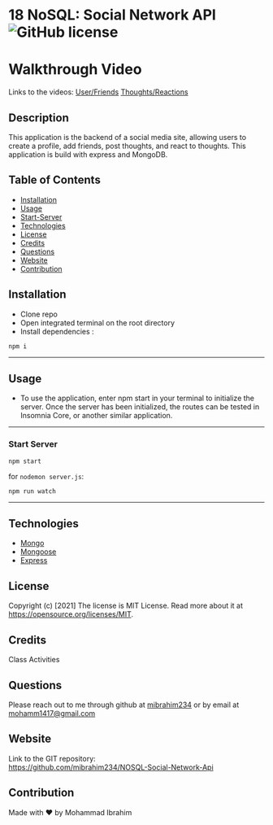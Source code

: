 # 18 NoSQL: Social Network API ![GitHub license](https://img.shields.io/badge/license-MIT%20License-blue.svg)
# Walkthrough Video
Links to the videos:
[User/Friends](https://watch.screencastify.com/v/7jg8FzcuwS4MuSnup7wr)
[Thoughts/Reactions](https://github.com/mibrahim234)
## Description 
This application is the backend of a social media site, allowing users to create a profile, add friends, post thoughts, and react to thoughts. This application is build with express and MongoDB.

## Table of Contents
* [Installation](#installation)
* [Usage](#usage)
* [Start-Server](#start-server)
* [Technologies](#technologies)
* [License](#license)
* [Credits](#credits)
* [Questions](#questions)
* [Website](#website)
* [Contribution](#contribution)


## Installation
- Clone repo
- Open integrated terminal on the root directory
- Install dependencies :

```
npm i
```

---

## Usage 

- To use the application, enter npm start in your terminal to initialize the server. Once the server has been initialized, the routes can be tested in Insomnia Core, or another similar application.

---
### Start Server

```
npm start
```

for `nodemon server.js`:

```
npm run watch
```

---

## Technologies

- [Mongo](https://www.mongodb.com/)
- [Mongoose](https://mongoosejs.com/docs/)
- [Express](https://www.npmjs.com/package/express-session)

## License
Copyright (c) [2021]
The license is MIT License. 
Read more about it at https://opensource.org/licenses/MIT.

## Credits
Class Activities

## Questions
Please reach out to me through github at [mibrahim234](https://github.com/mibrahim234) or by email at mohamm1417@gmail.com
## Website
Link to the GIT repository: <br>
https://github.com/mibrahim234/NOSQL-Social-Network-Api

## Contribution
Made with ❤️ by Mohammad Ibrahim